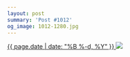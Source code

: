 ```yaml
---
layout: post
summary: 'Post #1012'
og_image: 1012-1280.jpg
---
```


<p>
 <time>
  <a href="/1012">
   {{ page.date | date: "%B %-d, %Y" }}
  </a>
 </time>
 <a href="/1012">
  <img data-taken="10/13/2019" sizes="(min-width: 700px) 50vw, calc(100vw - 2rem)" src="{{ site.assets_url }}/1012-640.jpg" srcset="{{ site.assets_url }}/1012-320.jpg 320w, {{ site.assets_url }}/1012-640.jpg 640w, {{ site.assets_url }}/1012-960.jpg 960w, {{ site.assets_url }}/1012-1280.jpg 1280w"/>
 </a>
</p>
